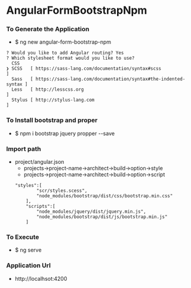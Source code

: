 # AngularFormBootstrapNpm

### To Generate the Application 
* $ ng new angular-form-bootstrap-npm
```
? Would you like to add Angular routing? Yes
? Which stylesheet format would you like to use? 
  CSS 
❯ SCSS   [ https://sass-lang.com/documentation/syntax#scss                ] 
  Sass   [ https://sass-lang.com/documentation/syntax#the-indented-syntax ] 
  Less   [ http://lesscss.org                                             ] 
  Stylus [ http://stylus-lang.com                                         ] 
```

### To Install bootstrap and proper 
* $ npm i bootstrap jquery propper --save

### Import path 
* project/angular.json
    * projects->project-name->architect->build->option->style
    * projects->project-name->architect->build->option->script
    ```
    "styles":[
         	"scr/styles.scess",
         	"node_modules/bootstrap/dist/css/bootstrap.min.css"
        ],
        "scripts":[
            "node_modules/jquery/dist/jquery.min.js",
 			"node_modules/bootstrap/dist/js/bootstrap.min.js"
        ]
    ```

### To Execute 
* $ ng serve 

### Application Url 
* http://localhsot:4200

